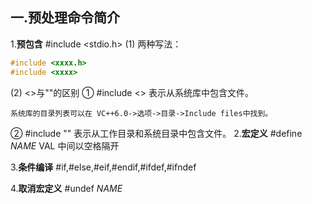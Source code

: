 ## 一.预处理命令简介

1.**预包含** #include <stdio.h>
(1) 两种写法：

```c++
#include <xxxx.h>
#include <xxxx>
```
(2) <>与""的区别
  ① #include <> 表示从系统库中包含文件。

	系统库的目录列表可以在 VC++6.0->选项->目录->Include files中找到。

  ② #include "" 表示从工作目录和系统目录中包含文件。
2.**宏定义** #define *NAME* VAL 中间以空格隔开

3.**条件编译** #if,#else,#eif,#endif,#ifdef,#ifndef

4.**取消宏定义** #undef *NAME*